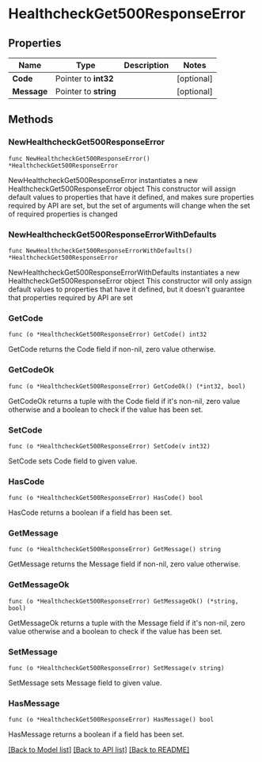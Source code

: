 # HealthcheckGet500ResponseError

## Properties

Name | Type | Description | Notes
------------ | ------------- | ------------- | -------------
**Code** | Pointer to **int32** |  | [optional] 
**Message** | Pointer to **string** |  | [optional] 

## Methods

### NewHealthcheckGet500ResponseError

`func NewHealthcheckGet500ResponseError() *HealthcheckGet500ResponseError`

NewHealthcheckGet500ResponseError instantiates a new HealthcheckGet500ResponseError object
This constructor will assign default values to properties that have it defined,
and makes sure properties required by API are set, but the set of arguments
will change when the set of required properties is changed

### NewHealthcheckGet500ResponseErrorWithDefaults

`func NewHealthcheckGet500ResponseErrorWithDefaults() *HealthcheckGet500ResponseError`

NewHealthcheckGet500ResponseErrorWithDefaults instantiates a new HealthcheckGet500ResponseError object
This constructor will only assign default values to properties that have it defined,
but it doesn't guarantee that properties required by API are set

### GetCode

`func (o *HealthcheckGet500ResponseError) GetCode() int32`

GetCode returns the Code field if non-nil, zero value otherwise.

### GetCodeOk

`func (o *HealthcheckGet500ResponseError) GetCodeOk() (*int32, bool)`

GetCodeOk returns a tuple with the Code field if it's non-nil, zero value otherwise
and a boolean to check if the value has been set.

### SetCode

`func (o *HealthcheckGet500ResponseError) SetCode(v int32)`

SetCode sets Code field to given value.

### HasCode

`func (o *HealthcheckGet500ResponseError) HasCode() bool`

HasCode returns a boolean if a field has been set.

### GetMessage

`func (o *HealthcheckGet500ResponseError) GetMessage() string`

GetMessage returns the Message field if non-nil, zero value otherwise.

### GetMessageOk

`func (o *HealthcheckGet500ResponseError) GetMessageOk() (*string, bool)`

GetMessageOk returns a tuple with the Message field if it's non-nil, zero value otherwise
and a boolean to check if the value has been set.

### SetMessage

`func (o *HealthcheckGet500ResponseError) SetMessage(v string)`

SetMessage sets Message field to given value.

### HasMessage

`func (o *HealthcheckGet500ResponseError) HasMessage() bool`

HasMessage returns a boolean if a field has been set.


[[Back to Model list]](../README.md#documentation-for-models) [[Back to API list]](../README.md#documentation-for-api-endpoints) [[Back to README]](../README.md)


